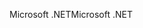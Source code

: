<span data-ttu-id="5ce06-101">Microsoft .NET</span><span class="sxs-lookup"><span data-stu-id="5ce06-101">Microsoft .NET</span></span>